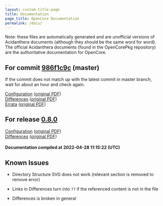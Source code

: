 ```yaml
---
layout: custom-title-page
title: Documentation
page_title: OpenCore Documentation
permalink: /docs/
---
```

Note: these files are automatically generated and are unofficial versions of Acidanthera documents (although they should be the same word for word). The official Acidanthera documents (found in the OpenCorePkg repository) are the authoritative documentation for OpenCore.

## For commit [986f1c9c](https://github.com/acidanthera/OpenCorePkg/tree/986f1c9c2224a50896dae3d6968227d2c8b58c8b) (master)

If the commit does not match up with the latest commit in master branch, wait for about an hour and check again.

[Configuration](latest/Configuration.html) ([original PDF](https://github.com/acidanthera/OpenCorePkg/blob/986f1c9c2224a50896dae3d6968227d2c8b58c8b/Docs/Configuration.pdf))
<br>
[Differences](latest/Differences.html) ([original PDF](https://github.com/acidanthera/OpenCorePkg/blob/986f1c9c2224a50896dae3d6968227d2c8b58c8b/Docs/Differences/Differences.pdf))
<br>
[Errata](latest/Errata.html) ([original PDF](https://github.com/acidanthera/OpenCorePkg/blob/986f1c9c2224a50896dae3d6968227d2c8b58c8b/Docs/Errata/Errata.pdf))

## For release [0.8.0](https://github.com/acidanthera/OpenCorePkg/tree/0.8.0)

[Configuration](release/Configuration.html) ([original PDF](https://github.com/acidanthera/OpenCorePkg/blob/0.8.0/Docs/Configuration.pdf))
<br>
[Differences](release/Differences.html) ([original PDF](https://github.com/acidanthera/OpenCorePkg/blob/0.8.0/Docs/Differences/Differences.pdf))

#### Documentation compiled at 2022-04-28 11:15:22 (UTC)

## Known Issues

* Directory Structure SVG does not work (relevant section is removed to remove error)

* Links in Differences turn into `??` if the referenced content is not in the file

* Differences is broken in general
